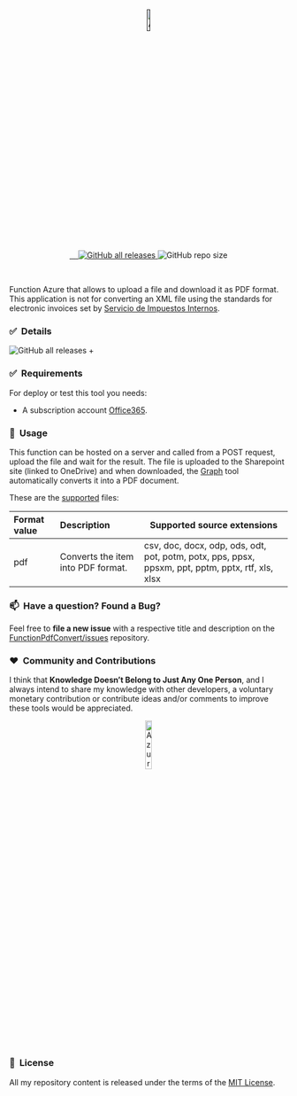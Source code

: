 ﻿<br />
<p align="center">
  <a href="" target="_blank">
    <img width="10%" src="https://symbols.getvecta.com/stencil_28/38_functions.09b75fbe38.svg" alt="Azure Function">
  </a>
</p>
<br />
<p align="center">
  <a href="LICENSE.txt" target="_blank">
    <img src="https://img.shields.io/badge/License-MIT-yellow.svg" alt="">
  </a>
  <a href="https://github.com/sergiokml/FunctionPdfConvert/releases" target="_blank">
    <img src="https://img.shields.io/github/tag/sergiokml/FunctionPdfConvert.svg" alt="">
  </a>
  <a href="https://github.com/sergiokml/" target="_blank">
    <img src="https://img.shields.io/github/commit-activity/y/sergiokml/FunctionPdfConvert.svg" alt="">
  </a>
  <a href="https://github.com/sergiokml/FunctionPdfConvert/contributors" target="_blank">
    <img src="https://img.shields.io/github/contributors-anon/sergiokml/FunctionPdfConvert.svg" alt="">
  </a>
  <a href="https://github.com/sergiokml/FunctionPdfConvert/releases" target="_blank">
    <img alt="GitHub all releases" src="https://img.shields.io/github/downloads/sergiokml/FunctionPdfConvert/total">
  </a>
  <a>
    <img alt="GitHub repo size" src="https://img.shields.io/github/repo-size/sergiokml/FunctionPdfConvert">
  </a>
</p>
<br />

Function Azure that allows to upload a file and download it as PDF format.
This application is not for converting an XML file using the standards for electronic invoices set by [Servicio de Impuestos Internos](https://www.sii.cl/).

### ✅&nbsp; Details
![GitHub all releases](https://img.shields.io/github/downloads/sergiokml/FunctionPdfConvert/total)
+ 

### ✅&nbsp; Requirements

For deploy or test this tool you needs:

+ A subscription account [Office365](https://developer.microsoft.com/en-us/microsoft-365/dev-program).

### 🚀&nbsp; Usage

This function can be hosted on a server and called from a POST request, upload the file and wait for the result. The file is uploaded to the Sharepoint site (linked to OneDrive) and when downloaded, the [Graph](https://learn.microsoft.com/en-us/graph/overview) tool automatically converts it into a PDF document. 

These are the [supported](https://learn.microsoft.com/en-us/graph/api/driveitem-get-content-format?view=graph-rest-1.0&tabs=http#format-options) files:

<table aria-label="Table 3" class="table table-sm">
<thead>
<tr>
<th style="text-align: left;">Format value</th>
<th style="text-align: left;">Description</th>
<th>Supported source extensions</th>
</tr>
</thead>
<tbody>
<tr>
<td style="text-align: left;">pdf</td>
<td style="text-align: left;">Converts the item into PDF format.</td>
<td>csv, doc, docx, odp, ods, odt, pot, potm, potx, pps, ppsx, ppsxm, ppt, pptm, pptx, rtf, xls, xlsx</td>
</tr>
</tbody>
</table>

### 📫&nbsp; Have a question? Found a Bug? 

Feel free to **file a new issue** with a respective title and description on the [FunctionPdfConvert/issues](https://github.com/sergiokml/FunctionPdfConvert/issues) repository.

### ❤️&nbsp; Community and Contributions

I think that **Knowledge Doesn’t Belong to Just Any One Person**, and I always intend to share my knowledge with other developers, a voluntary monetary contribution or contribute ideas and/or comments to improve these tools would be appreciated.

<p align="center">
    <a href="https://www.paypal.com/donate/?hosted_button_id=PTKX9BNY96SNJ" target="_blank">
        <img width="15%" src="https://img.shields.io/badge/PayPal-00457C?style=for-the-badge&logo=paypal&logoColor=white" alt="Azure Function">
    </a>
</p>


### 📘&nbsp; License

All my repository content is released under the terms of the [MIT License](LICENSE.txt).